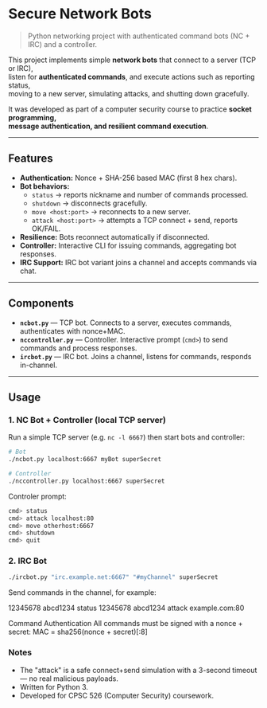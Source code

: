 # Secure Network Bots
> Python networking project with authenticated command bots (NC + IRC) and a controller.  

This project implements simple **network bots** that connect to a server (TCP or IRC),  
listen for **authenticated commands**, and execute actions such as reporting status,  
moving to a new server, simulating attacks, and shutting down gracefully.  

It was developed as part of a computer security course to practice **socket programming,  
message authentication, and resilient command execution**.  

---

## Features
- **Authentication:** Nonce + SHA-256 based MAC (first 8 hex chars).  
- **Bot behaviors:**
  - `status` → reports nickname and number of commands processed.  
  - `shutdown` → disconnects gracefully.  
  - `move <host:port>` → reconnects to a new server.  
  - `attack <host:port>` → attempts a TCP connect + send, reports OK/FAIL.  
- **Resilience:** Bots reconnect automatically if disconnected.  
- **Controller:** Interactive CLI for issuing commands, aggregating bot responses.  
- **IRC Support:** IRC bot variant joins a channel and accepts commands via chat.  

---

## Components
- **`ncbot.py`** — TCP bot. Connects to a server, executes commands, authenticates with nonce+MAC.  
- **`nccontroller.py`** — Controller. Interactive prompt (`cmd>`) to send commands and process responses.  
- **`ircbot.py`** — IRC bot. Joins a channel, listens for commands, responds in-channel.  

---

## Usage

### 1. NC Bot + Controller (local TCP server)
Run a simple TCP server (e.g. `nc -l 6667`) then start bots and controller:

```bash
# Bot
./ncbot.py localhost:6667 myBot superSecret

# Controller
./nccontroller.py localhost:6667 superSecret
```
Controler prompt:
```bash
cmd> status
cmd> attack localhost:80
cmd> move otherhost:6667
cmd> shutdown
cmd> quit
```
### 2. IRC Bot

```bash
./ircbot.py "irc.example.net:6667" "#myChannel" superSecret
```

Send commands in the channel, for example:

12345678 abcd1234 status
12345678 abcd1234 attack example.com:80

Command Authentication
All commands must be signed with a nonce + secret:
MAC = sha256(nonce + secret)[:8]



### Notes
- The "attack" is a safe connect+send simulation with a 3-second timeout — no real malicious payloads.
- Written for Python 3.
- Developed for CPSC 526 (Computer Security) coursework.
